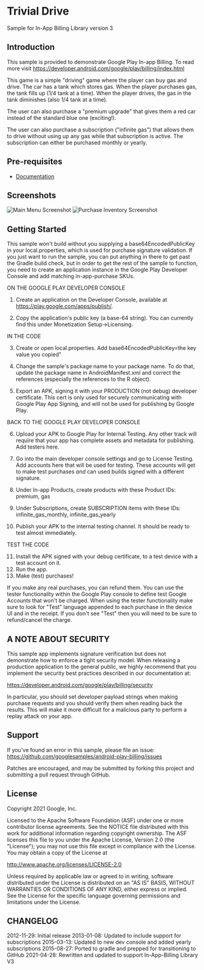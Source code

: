 Trivial Drive
============

Sample for In-App Billing Library version 3

Introduction
------------

This sample is provided to demonstrate Google Play In-app Billing. To read
more visit https://developer.android.com/google/play/billing/index.html

This game is a simple "driving" game where the player can buy gas
and drive. The car has a tank which stores gas. When the player purchases
gas, the tank fills up (1/4 tank at a time). When the player drives, the gas
in the tank diminishes (also 1/4 tank at a time).

The user can also purchase a "premium upgrade" that gives them a red car
instead of the standard blue one (exciting!).

The user can also purchase a subscription ("infinite gas") that allows them
to drive without using up any gas while that subscription is active. The
subscription can either be purchased monthly or yearly.

Pre-requisites
--------------

- [Documentation](https://developer.android.com/google/play/billing/billing_overview.html)

Screenshots
-----------
![Main Menu Screenshot](screenshots/game-fragment-screenshot.png)
![Purchase Inventory Screenshot](screenshots/purchase-fragment-screenshot.png)

Getting Started
---------------

This sample won't build without you supplying a base64EncodedPublicKey in your local.properties,
which is used for purchase signature validation. If you just want to run the sample, you can put 
anything in there to get past the Gradle build check, but in order to get the rest of the sample
to function, you need to create an application instance in the Google Play Developer Console and
add matching in-app-purchase SKUs.

ON THE GOOGLE PLAY DEVELOPER CONSOLE

1. Create an application on the Developer Console, available at
   https://play.google.com/apps/publish/.

2. Copy the application's public key (a base-64 string). You can currently find this under
   Monetization Setup->Licensing.

IN THE CODE

3. Create or open local.properties.  Add base64EncodedPublicKey=the key value you copied"

4. Change the sample's package name to your package name. To do that, update the
   package name in AndroidManifest.xml and correct the references (especially the
   references to the R object).

5. Export an APK, signing it with your PRODUCTION (not debug) developer certificate. This cert is
   only used for securely communicating with Google Play App Signing, and will not be used for 
   publishing by Google Play.

BACK TO THE GOOGLE PLAY DEVELOPER CONSOLE

6. Upload your APK to Google Play for Internal Testing. Any other track will require that your app
   has complete assets and metadata for publishing.  Add testers here.

7. Go into the main developer console settings and go to License Testing.  Add accounts here that
   will be used for testing. These accounts will get to make test purchases _and_ can used builds
   signed with a different signature.

8. Under In-app Products, create products with these Product IDs:
       premium, gas

9. Under Subscriptions, create SUBSCRIPTION items with these IDs:
       infinite_gas_monthly, infinite_gas_yearly

10. Publish your APK to the internal testing channel. It should be ready to test almost immediately.
 
TEST THE CODE

11. Install the APK signed with your debug certificate, to a test device with a test account on it.
12. Run the app.
13. Make (test) purchases!

If you make any real purchases, you can refund them. You can use the tester functionality within
the Google Play console to define test Google Accounts that won't be charged.
When using the tester functionality make sure to look for "Test" language appended to each 
purchase in the device UI and in the receipt. If you don't see "Test" then you will need to be 
sure to refund/cancel the charge.

A NOTE ABOUT SECURITY
---------------------

This sample app implements signature verification but does not demonstrate
how to enforce a tight security model. When releasing a production application
to the general public, we highly recommend that you implement the security best
practices described in our documentation at:

https://developer.android.com/google/play/billing/security

In particular, you should set developer payload strings when making purchase
requests and you should verify them when reading back the results. This will make
it more difficult for a malicious party to perform a replay attack on your app.

Support
-------
If you've found an error in this sample, please file an issue:
https://github.com/googlesamples/android-play-billing/issues

Patches are encouraged, and may be submitted by forking this project and
submitting a pull request through GitHub.

License
-------
Copyright 2021 Google, Inc.

Licensed to the Apache Software Foundation (ASF) under one or more contributor
license agreements.  See the NOTICE file distributed with this work for
additional information regarding copyright ownership.  The ASF licenses this
file to you under the Apache License, Version 2.0 (the "License"); you may not
use this file except in compliance with the License.  You may obtain a copy of
the License at

  http://www.apache.org/licenses/LICENSE-2.0

Unless required by applicable law or agreed to in writing, software
distributed under the License is distributed on an "AS IS" BASIS, WITHOUT
WARRANTIES OR CONDITIONS OF ANY KIND, either express or implied.  See the
License for the specific language governing permissions and limitations under
the License.

CHANGELOG
---------

   2012-11-29: Initial release
   2013-01-08: Updated to include support for subscriptions
   2015-03-13: Updated to new dev console and added yearly subscriptions
   2015-08-27: Ported to gradle and prepped for transitioning to GitHub
   2021-04-28: Rewritten and updated to support In-App-Billing Library V3
